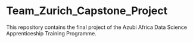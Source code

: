 # Team_Zurich_Capstone_Project
This repository contains the final project of the Azubi Africa Data Science Apprenticeship Training Programme.

